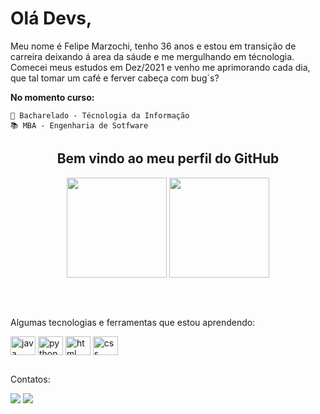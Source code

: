 <div display="inline-block">
    <h1 align="left">Olá Devs,</h1>
    <p>Meu nome é Felipe Marzochi, tenho 36 anos e estou em transição de carreira deixando á area da sáude e me mergulhando em técnologia.<br>
       Comecei meus estudos em Dez/2021 e venho me aprimorando cada dia, que tal tomar um café e ferver cabeça com bug´s?
  </div>
  
  <div>
      <p><b>No momento curso:</b></p>
        
    💽 Bacharelado - Técnologia da Informação    
    📚 MBA - Engenharia de Sotfware
  </div>
  
  <div align="center">
    <h2>Bem vindo ao meu perfil do GitHub</h2>
    <img height="160em" src="https://github-readme-stats.vercel.app/api?username=Fmarzochi&show_icons=true&theme=radical&include_all_commits=true&count_private=true"/>
    <img height="160em" src="https://github-readme-stats.vercel.app/api/top-langs/?username=Fmarzochi&layout=compact&langs_count=7&theme=radical&hide=jupyter%20notebook"/>
  </div>
  
   ##   
   
  <div style="display: inline_block"><br>
    <p>Algumas tecnologias e ferramentas que estou aprendendo:</p>
    <img align="center" alt="java" height="30" width="40" src="https://cdn.jsdelivr.net/gh/devicons/devicon/icons/java/java-original.svg"/>
    <img align="center" alt="python" height="30" width="40" src="https://cdn.jsdelivr.net/gh/devicons/devicon/icons/python/python-original.svg"/>
    <img align="center" alt="html" height="30" width="40" src="https://cdn.jsdelivr.net/gh/devicons/devicon/icons/html5/html5-original.svg"/>
    <img align="center" alt="css" height="30" width="40" src="https://cdn.jsdelivr.net/gh/devicons/devicon/icons/css3/css3-original.svg"/>
  </div>
  
  ##    
  <div>
    <p>Contatos:</p>
    <a href = "mailto:fmarzochi33@gmail.com"><img src="https://img.shields.io/badge/Gmail-D14836?style=for-the-badge&logo=gmail&logoColor=white" target="_blank"></a>
    <a href="https://www.linkedin.com/in/felipemarzochi/" target="_blank"><img src="https://img.shields.io/badge/-LinkedIn-%230077B5?style=for-the-badge&logo=linkedin&logoColor=white" target="_blank"></a>  
  </div>
